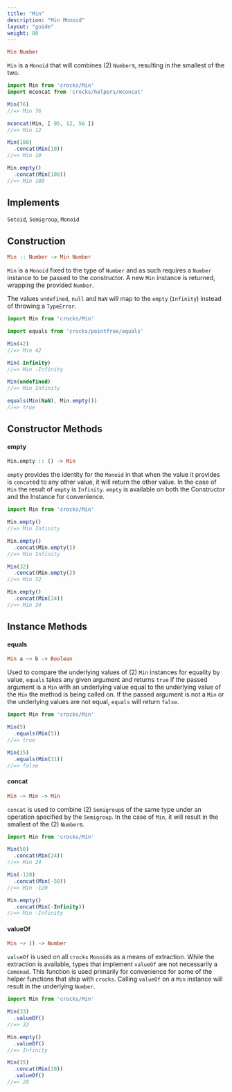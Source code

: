 ```yaml
---
title: "Min"
description: "Min Monoid"
layout: "guide"
weight: 80
---
```


```haskell
Min Number
```

`Min` is a `Monoid` that will combines (2) `Number`s, resulting in the smallest
of the two.

```javascript
import Min from 'crocks/Min'
import mconcat from 'crocks/helpers/mconcat'

Min(76)
//=> Min 76

mconcat(Min, [ 95, 12, 56 ])
//=> Min 12

Min(100)
  .concat(Min(10))
//=> Min 10

Min.empty()
  .concat(Min(100))
//=> Min 100
```

<article id="topic-implements">

## Implements

`Setoid`, `Semigroup`, `Monoid`

</article>

<article id="topic-construction">

## Construction

```haskell
Min :: Number -> Min Number
```

`Min` is a `Monoid` fixed to the type of `Number` and as such requires
a `Number` instance to be passed to the constructor. A new `Min` instance is
returned, wrapping the provided `Number`.

The values `undefined`, `null` and `NaN` will map to the `empty` (`Infinity`)
instead of throwing a `TypeError`.

```javascript
import Min from 'crocks/Min'

import equals from 'crocks/pointfree/equals'

Min(42)
//=> Min 42

Min(-Infinity)
//=> Min -Infinity

Min(undefined)
//=> Min Infinity

equals(Min(NaN), Min.empty())
//=> true
```

</article>

<article id="topic-constructor">

## Constructor Methods

#### empty

```haskell
Min.empty :: () -> Min
```

`empty` provides the identity for the `Monoid` in that when the value it
provides is `concat`ed to any other value, it will return the other value. In
the case of `Min` the result of `empty` is `Infinity`. `empty` is available on
both the Constructor and the Instance for convenience.

```javascript
import Min from 'crocks/Min'

Min.empty()
//=> Min Infinity

Min.empty()
  .concat(Min.empty())
//=> Min Infinity

Min(32)
  .concat(Min.empty())
//=> Min 32

Min.empty()
  .concat(Min(34))
//=> Min 34
```

</article>

<article id="topic-instance">

## Instance Methods

#### equals

```haskell
Min a ~> b -> Boolean
```

Used to compare the underlying values of (2) `Min` instances for equality by
value, `equals` takes any given argument and returns `true` if the passed
argument is a `Min` with an underlying value equal to the underlying value of
the `Min` the method is being called on. If the passed argument is not
a `Min` or the underlying values are not equal, `equals` will return `false`.

```javascript
import Min from 'crocks/Min'

Min(5)
  .equals(Min(5))
//=> true

Min(25)
  .equals(Min(31))
//=> false
```

#### concat

```haskell
Min ~> Min -> Min
```

`concat` is used to combine (2) `Semigroup`s of the same type under an
operation specified by the `Semigroup`. In the case of `Min`, it will result
in the smallest of the (2) `Number`s.

```javascript
import Min from 'crocks/Min'

Min(50)
  .concat(Min(24))
//=> Min 24

Min(-120)
  .concat(Min(-50))
//=> Min -120

Min.empty()
  .concat(Min(-Infinity))
//=> Min -Infinity
```

#### valueOf

```haskell
Min ~> () -> Number
```

`valueOf` is used on all `crocks` `Monoid`s as a means of extraction. While the
extraction is available, types that implement `valueOf` are not necessarily a
`Comonad`. This function is used primarily for convenience for some of the
helper functions that ship with `crocks`. Calling `valueOf` on a `Min` instance
will result in the underlying `Number`.

```javascript
import Min from 'crocks/Min'

Min(33)
  .valueOf()
//=> 33

Min.empty()
  .valueOf()
//=> Infinity

Min(35)
  .concat(Min(20))
  .valueOf()
//=> 20
```

</article>
